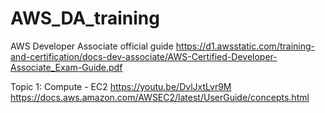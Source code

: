 # AWS_DA_training

AWS Developer Associate official guide
https://d1.awsstatic.com/training-and-certification/docs-dev-associate/AWS-Certified-Developer-Associate_Exam-Guide.pdf

Topic 1: Compute - EC2
https://youtu.be/DvlJxtLvr9M
https://docs.aws.amazon.com/AWSEC2/latest/UserGuide/concepts.html

